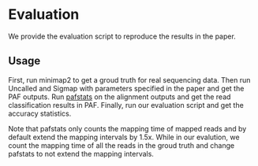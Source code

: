 # Evaluation
We provide the evaluation script to reproduce the results in the paper.

## Usage
First, run minimap2 to get a groud truth for real sequencing data. Then run Uncalled and Sigmap with parameters specified in the paper and get the PAF outputs. Run [pafstats](https://github.com/skovaka/UNCALLED/blob/master/uncalled/pafstats.py) on the alignment outputs and get the read classification results in PAF. Finally, run our evaluation script and get the accuracy statistics. 

Note that pafstats only counts the mapping time of mapped reads and by default extend the mapping intervals by 1.5x. While in our evalution, we count the mapping time of all the reads in the groud truth and change pafstats to not extend the mapping intervals.
